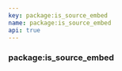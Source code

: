 ```yaml
---
key: package:is_source_embed
name: package:is_source_embed
api: true
---
```


### package:is_source_embed
